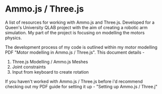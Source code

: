 # Ammo.js / Three.js
A list of resources for working with Ammo.js and Three.js. Developed for a Queen's University QLAB project with the aim of creating a robotic arm simulation. My part of the project is focusing on modelling the motors physics.

The development process of my code is outlined within my motor modelling PDF "Motor modelling in Ammo.js / Three.js".
This document details -
1. Three.js Modelling / Ammo.js Meshes
2. Joint constraints
3. Input from keyboard to create rotation

If you haven't worked with Ammo.js / Three.js before i'd recommend checking out my PDF guide for setting it up - "Setting up Ammo.js / Three.j"

